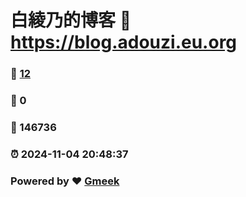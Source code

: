 # 白綾乃的博客 :link: https://blog.adouzi.eu.org 
### :page_facing_up: [12](https://blog.adouzi.eu.org/tag.html) 
### :speech_balloon: 0 
### :hibiscus: 146736 
### :alarm_clock: 2024-11-04 20:48:37 
### Powered by :heart: [Gmeek](https://github.com/Meekdai/Gmeek)
